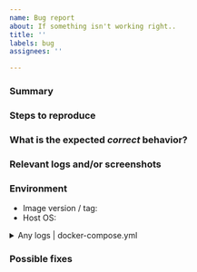 ```yaml
---
name: Bug report
about: If something isn't working right..
title: ''
labels: bug
assignees: ''

---
```


### Summary

<!-- Summarize the bug encountered -->


### Steps to reproduce

<!-- Describe how one can reproduce the issue - this is very important. Please use an ordered list. -->


### What is the expected *correct* behavior?

<!-- Describe what should be seen instead. -->


### Relevant logs and/or screenshots

<!-- Paste any relevant logs - please use code blocks (```) to format console output, logs, and code as it's tough to read otherwise. -->

### Environment
<!--Your Configuration (please complete the following information): -->

- Image version / tag:  
- Host OS:

<details>
<summary>Any logs | docker-compose.yml</summary>
</details>

<!-- Include anything additional -->
    
### Possible fixes
<!-- If you can, provide details to the root cause that might be responsible for the problem. -->
